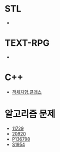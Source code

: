 # STL
- []()

# TEXT-RPG
- []()

# C++
- [객체지향,클래스](https://github.com/uniye/Jusin/tree/main/23/08)

# 알고리즘 문제
- [11729](https://github.com/uniye/Algorithm_code/blob/main/16week/11729.cpp)
- [20920](https://github.com/uniye/Algorithm_code/blob/main/16week/20920.cpp)
- [P136798](https://github.com/uniye/Algorithm_code/blob/main/16week/P136798.cpp)
- [S1954](https://github.com/uniye/Algorithm_code/blob/main/16week/S1954.cpp)

